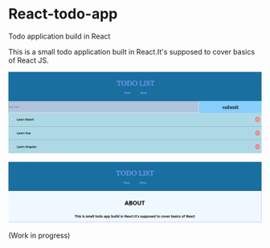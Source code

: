 # React-todo-app

Todo application build in React

This is a small todo application built in React.It's supposed to cover basics of React JS.

![Image description](https://github.com/zoran978/React-todo-app/blob/master/todo-list/src/Components/firstimage.png)

![Image description](https://github.com/zoran978/React-todo-app/blob/master/todo-list/src/Components/secondimage.png)


(Work in progress)
